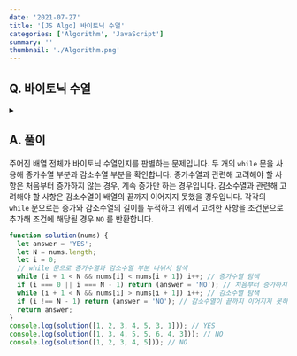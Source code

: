 ```yaml
---
date: '2021-07-27'
title: '[JS Algo] 바이토닉 수열'
categories: ['Algorithm', 'JavaScript']
summary: ''
thumbnail: './Algorithm.png'
---
```


## Q. 바이토닉 수열

<details>
<summary></summary>
<div markdown="1">

바이토닉 수열이란 수열이 증가했다가 감소하는 수열을 의미합니다.
길이가 N인 수열이 주어지면 이 수열이 바이토닉 수열인지 판별하는 프로그램을 작성하세요.
ex) [1, 2, 3, 4, 2, 1] 이면 바이토닉 수열입니다. <br>
ex) [1, 2, 2, 3, 2, 1] 과 같이 같은 값이 연속으로 있으면 바아토닉이 수열이라 하지 않습니다.

</div>
</details>

## A. 풀이

주어진 배열 전체가 바이토닉 수열인지를 판별하는 문제입니다. 두 개의 `while` 문을 사용해 증가수열 부분과 감소수열 부분을 확인합니다. 증가수열과 관련해 고려해야 할 사항은 처음부터 증가하지 않는 경우, 계속 증가만 하는 경우입니다. 감소수열과 관련해 고려해야 할 사항은 감소수열이 배열의 끝까지 이어지지 못했을 경우입니다. 각각의 `while` 문으로는 증가와 감소수열의 길이를 누적하고 위에서 고려한 사항을 조건문으로 추가해 조건에 해당될 경우 `NO` 를 반환합니다.

```javascript
function solution(nums) {
  let answer = 'YES';
  let N = nums.length;
  let i = 0;
  // while 문으로 증가수열과 감소수열 부분 나눠서 탐색
  while (i + 1 < N && nums[i] < nums[i + 1]) i++; // 증가수열 탐색
  if (i === 0 || i === N - 1) return (answer = 'NO'); // 처음부터 증가하지 않거나, 계속 증가만 하는 배열 제외
  while (i + 1 < N && nums[i] > nums[i + 1]) i++; // 감소수열 탐색
  if (i !== N - 1) return (answer = 'NO'); // 감소수열이 끝까지 이어지지 못하고 중간에 끊기는 경우 제외
  return answer;
}
console.log(solution([1, 2, 3, 4, 5, 3, 1])); // YES
console.log(solution([1, 3, 4, 5, 5, 6, 4, 3])); // NO
console.log(solution([1, 2, 3, 4, 5])); // NO
```
